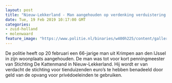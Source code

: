 ```yaml
---
layout: post
title: "Nieuw-Lekkerland - Man aangehouden op verdenking verduistering bij Stichting De Kattenmand"
date: Tue, 19 Feb 2019 10:17:00 GMT
categories: 
- zuid-holland 
- molenwaard 
feature_image: "https://www.politie.nl/binaries/w400h225/content/gallery/politie/nieuws/2019/februari/07-rt/kat1.jpg"
---
```


De politie heeft op 20 februari een 66-jarige man uit Krimpen aan den IJssel in zijn woonplaats aangehouden. De man was tot voor kort penningmeester van Stichting De Kattenmand  in Nieuw-Lekkerland. Hij wordt er van verdacht de stichting voor tienduizenden euro’s te hebben benadeeld door geld van de opvang voor privédoeleinden te gebruiken.

